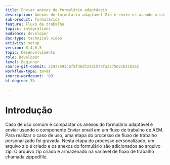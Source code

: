 ```yaml
---
title: Enviar anexos de formulário adaptáveis
description: Anexos de formulário adaptável Zip e envie-os usando o componente Enviar email
sub-product: formulários
feature: Fluxo de trabalho
topics: integrations
audience: developer
doc-type: technical video
activity: setup
version: 6.4,6.5
topic: Desenvolvimento
role: Developer
level: Beginner
source-git-commit: 22437e93cbf8f36d723dc573fa327562cb51b562
workflow-type: tm+mt
source-wordcount: '83'
ht-degree: 3%

---
```



# Introdução


Caso de uso comum é compactar os anexos do formulário adaptável e enviar usando o componente Enviar email em um fluxo de trabalho de AEM. Para realizar o caso de uso, uma etapa do processo de fluxo de trabalho personalizado foi gravada. Nesta etapa do processo personalizado, um arquivo zip é criado e os anexos do formulário são adicionados ao arquivo zip. O arquivo zip criado é armazenado na variável de fluxo de trabalho chamada zippedfile.

